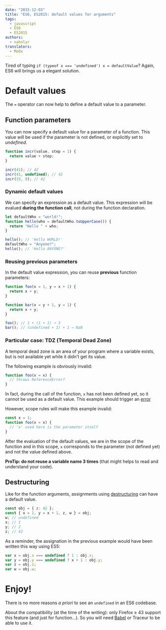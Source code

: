 ```yaml
---
date: "2015-12-03"
title: "ES6, ES2015: default values for arguments"
tags:
  - javascript
  - ES6
  - ES2015
authors:
  - naholyr
translators:
  - MoOx
---
```


Tired of typing `if (typeof x === 'undefined') x = defaultValue`? Again, ES6
will brings us a elegant solution.

# Default values

The `=` operator can now help to define a default value to a parameter.

## Function parameters

You can now specify a default value for a parameter of a function. This value
will be used if the parameter is not defined, or explicitly set to _undefined_.

```js
function incr(value, step = 1) {
  return value + step;
}

incr(41); // 42
incr(41, undefined); // 42
incr(33, 9); // 42
```

### Dynamic default values

We can specify an expression as a default value. This expression will be evalued
**during the function call**, not during the function declaration.

```js
let defaultWho = "world!";
function hello(who = defaultWho.toUpperCase()) {
  return "Hello " + who;
}

hello(); // 'Hello WORLD!'
defaultWho = "Anyone?";
hello(); // 'Hello ANYONE?'
```

### Reusing previous parameters

In the default value expression, you can reuse **previous** function parameters:

```js
function foo(x = 1, y = x + 1) {
  return x + y;
}

function bar(x = y + 1, y = 1) {
  return x + y;
}

foo(); // 1 + (1 + 1) → 3
bar(); // (undefined + 1) + 1 → NaN
```

### Particular case: TDZ (Temporal Dead Zone)

A temporal dead zone is an area of your program where a variable exists, but is
not available yet while it didn't get its value.

The following example is obviously invalid:

```js
function foo(x = x) {
  // throws ReferenceError?
}
```

In fact, during the call of the function, `x` has not been defined yet, so it
cannot be used as a default value. This example should trigger an
[error](http://dmitrysoshnikov.com/ecmascript/es6-notes-default-values-of-parameters/#tdz-temporal-dead-zone-for-parameters)

However, scope rules will make this example invalid:

```js
const x = 1;
function foo(x = x) {
  // 'x' used here is the parameter itself
}
```

After the evaluation of the default values, we are in the scope of the function
and in this scope, `x` corresponds to the parameter (not defined yet) and not
the value defined above.

**ProTip: do not reuse a variable name 3 times** (that might helps to read and
understand your code).

## Destructuring

Like for the function arguments, assignments using
[destructuring](/en/articles/js/es2015/destructuring/) can have a default value.

```js
const obj = { z: 42 };
const { x = 1, y = x + 1, z, w } = obj;
w; // undefined
x; // 1
y; // 2
z; // 42
```

As a reminder, the assignation in the previous example would have been written
this way using ES5:

```js
var x = obj.x === undefined ? 1 : obj.x;
var y = obj.y === undefined ? x + 1 : obj.y;
var z = obj.z;
var w = obj.w;
```

# Enjoy!

There is no more reasons _a priori_ to see an `undefined` in an ES6 codebase.

About the compatibility (at the time of the writing): only Firefox ≥ 43 support
this feature (and just for function...). So you will need
[Babel](http://babeljs.io) or Traceur to be able to use it.
